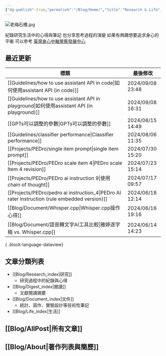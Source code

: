 ```yaml
---
{"dg-publish":true,"permalink":"/Blog/Home/","title":"Research & Life","contentClasses":"cards","tags":["blog","gardenEntry"],"created":"2023-02-16T00:00:00.000Z","updated":"2024-04-11T16:22"}
---
```



![老梅石槽.jpg](/img/user/Blog/images/%E8%80%81%E6%A2%85%E7%9F%B3%E6%A7%BD.jpg)

紀錄研究生活中的心得與筆記
也分享思考過程的演變
如果有興趣想要追求身心的平衡
可以參考 [臺灣身心中軸覺察發展中心](https://bmaa.tw)

## 最近更新

| 標題                                                                                               | 最後修改              |
| ------------------------------------------------------------------------------------------------ | ----------------- |
| [[Guidelines/how to use assistant API in code\|如何使用assistant API (in code)]]                  | 2024/09/08  23:48 |
| [[Guidelines/how to use assistant API in playground\|如何使用assistant API (in playground)]]      | 2024/09/08  16:31 |
| [[GPTs可以調整的參數\|GPTs可以調整的參數]]                                                                  | 2024/08/15  14:49 |
| [[Guidelines/classifier performance\|Classifier performance]]                                 | 2024/08/06  11:35 |
| [[Projects/PEDro/single item prompt\|single item prompt]]                                     | 2024/07/30  15:20 |
| [[Projects/PEDro/PEDro scale item 4\|PEDro scale Item 4 revision]]                            | 2024/07/23  15:14 |
| [[Projects/PEDro/PEDro ai instruction 9\|使用chain of thought]]                                 | 2024/07/17  09:57 |
| [[Projects/PEDro/pedro ai instruction_4\|PEDro AI rater instruction (rule embedded version)]] | 2024/06/18  12:14 |
| [[Blog/Document/Whisper.cpp\|Whisper.cpp操作心得]]                                                | 2024/06/16  19:16 |
| [[Blog/Document/語音轉文字AI工具比較\|雅婷逐字稿 vs. Whisper.cpp]]                                          | 2024/06/14  14:23 |

{ .block-language-dataview}

## 文章分類列表

- [[Blog/Research_index\|研究]]
    - 研究過程中的紀錄與心得
- [[Blog/Digest_index\|閱讀]]
    - 文獻閱讀摘要
- [[Blog/Document_index\|文件]]
    - 統計、寫作、實驗設計等技術性筆記
- [[Blog/Life_index\|生活]]

## [[Blog/AllPost\|所有文章]]

## [[Blog/About\|著作列表與簡歷]]
